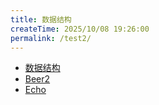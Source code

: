 ```yaml
---
title: 数据结构
createTime: 2025/10/08 19:26:00
permalink: /test2/
---
```


- [数据结构](./ts2.md)
- [Beer2](./beer2.md)
- [Echo](./echo.md)
